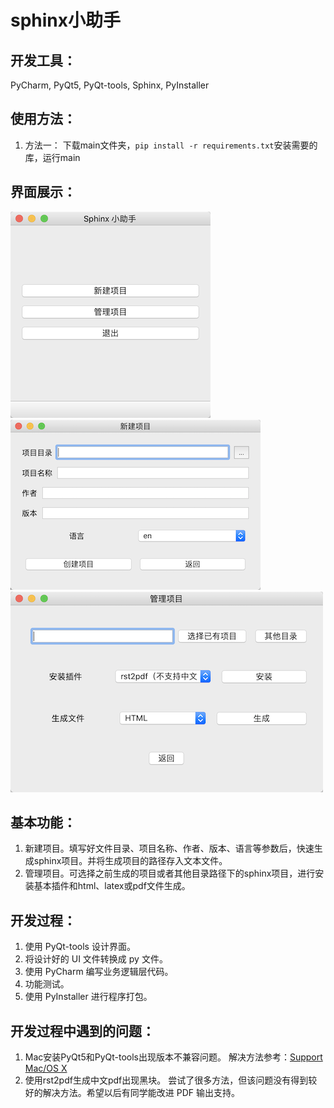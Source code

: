 # sphinx小助手

## 开发工具：
PyCharm, PyQt5, PyQt-tools, Sphinx, PyInstaller

## 使用方法：
1. 方法一： 下载main文件夹，`pip install -r requirements.txt`安装需要的库，运行main

## 界面展示：
![主窗口](主窗口.png)
![新建项目](新建项目.png)
![管理项目](管理项目.png)

## 基本功能：
1. 新建项目。填写好文件目录、项目名称、作者、版本、语言等参数后，快速生成sphinx项目。并将生成项目的路径存入文本文件。
2. 管理项目。可选择之前生成的项目或者其他目录路径下的sphinx项目，进行安装基本插件和html、latex或pdf文件生成。

## 开发过程：
1. 使用 PyQt-tools 设计界面。
2. 将设计好的 UI 文件转换成 py 文件。
3. 使用 PyCharm 编写业务逻辑层代码。
4. 功能测试。
5. 使用 PyInstaller 进行程序打包。

## 开发过程中遇到的问题：
1. Mac安装PyQt5和PyQt-tools出现版本不兼容问题。
解决方法参考：[Support Mac/OS X](https://github.com/altendky/pyqt-tools/issues/12)
2. 使用rst2pdf生成中文pdf出现黑块。
尝试了很多方法，但该问题没有得到较好的解决方法。希望以后有同学能改进 PDF 输出支持。
